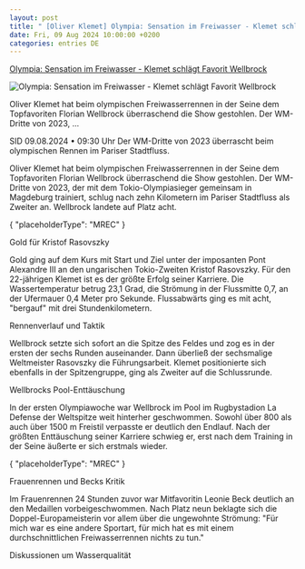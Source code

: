 ```yaml
---
layout: post
title: " [Oliver Klemet] Olympia: Sensation im Freiwasser - Klemet schlägt Favorit Wellbrock"
date: Fri, 09 Aug 2024 10:00:00 +0200
categories: entries DE
---
```

[Olympia: Sensation im Freiwasser - Klemet schlägt Favorit Wellbrock](https://www.sport1.de/news/olympia/2024/08/silber-in-der-seine-klemet-stiehlt-wellbrock-die-show)

![Olympia: Sensation im Freiwasser - Klemet schlägt Favorit Wellbrock](https://reshape.sport1.de/c/t/94f073b3-9fe2-4312-a702-3d21db334e31/1200x630)

Oliver Klemet hat beim olympischen Freiwasserrennen in der Seine dem Topfavoriten Florian Wellbrock überraschend die Show gestohlen. Der WM-Dritte von 2023, ...

SID 09.08.2024 • 09:30 Uhr Der WM-Dritte von 2023 überrascht beim olympischen Rennen im Pariser Stadtfluss.

Oliver Klemet hat beim olympischen Freiwasserrennen in der Seine dem Topfavoriten Florian Wellbrock überraschend die Show gestohlen. Der WM-Dritte von 2023, der mit dem Tokio-Olympiasieger gemeinsam in Magdeburg trainiert, schlug nach zehn Kilometern im Pariser Stadtfluss als Zweiter an. Wellbrock landete auf Platz acht.

{ "placeholderType": "MREC" }

Gold für Kristof Rasovszky

Gold ging auf dem Kurs mit Start und Ziel unter der imposanten Pont Alexandre III an den ungarischen Tokio-Zweiten Kristof Rasovszky. Für den 22-jährigen Klemet ist es der größte Erfolg seiner Karriere. Die Wassertemperatur betrug 23,1 Grad, die Strömung in der Flussmitte 0,7, an der Ufermauer 0,4 Meter pro Sekunde. Flussabwärts ging es mit acht, "bergauf" mit drei Stundenkilometern.

Rennenverlauf und Taktik

Wellbrock setzte sich sofort an die Spitze des Feldes und zog es in der ersten der sechs Runden auseinander. Dann überließ der sechsmalige Weltmeister Rasovszky die Führungsarbeit. Klemet positionierte sich ebenfalls in der Spitzengruppe, ging als Zweiter auf die Schlussrunde.

Wellbrocks Pool-Enttäuschung

In der ersten Olympiawoche war Wellbrock im Pool im Rugbystadion La Defense der Weltspitze weit hinterher geschwommen. Sowohl über 800 als auch über 1500 m Freistil verpasste er deutlich den Endlauf. Nach der größten Enttäuschung seiner Karriere schwieg er, erst nach dem Training in der Seine äußerte er sich erstmals wieder.

{ "placeholderType": "MREC" }

Frauenrennen und Becks Kritik

Im Frauenrennen 24 Stunden zuvor war Mitfavoritin Leonie Beck deutlich an den Medaillen vorbeigeschwommen. Nach Platz neun beklagte sich die Doppel-Europameisterin vor allem über die ungewohnte Strömung: "Für mich war es eine andere Sportart, für mich hat es mit einem durchschnittlichen Freiwasserrennen nichts zu tun."

Diskussionen um Wasserqualität

